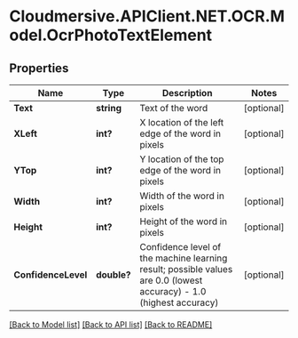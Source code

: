 # Cloudmersive.APIClient.NET.OCR.Model.OcrPhotoTextElement
## Properties

Name | Type | Description | Notes
------------ | ------------- | ------------- | -------------
**Text** | **string** | Text of the word | [optional] 
**XLeft** | **int?** | X location of the left edge of the word in pixels | [optional] 
**YTop** | **int?** | Y location of the top edge of the word in pixels | [optional] 
**Width** | **int?** | Width of the word in pixels | [optional] 
**Height** | **int?** | Height of the word in pixels | [optional] 
**ConfidenceLevel** | **double?** | Confidence level of the machine learning result; possible values are 0.0 (lowest accuracy) - 1.0 (highest accuracy) | [optional] 

[[Back to Model list]](../README.md#documentation-for-models) [[Back to API list]](../README.md#documentation-for-api-endpoints) [[Back to README]](../README.md)

